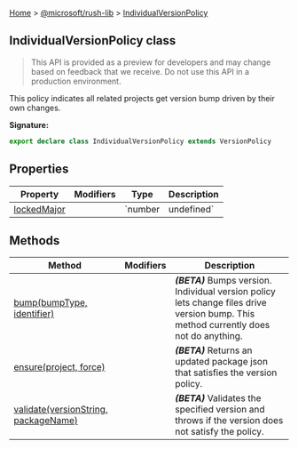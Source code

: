 [Home](./index) &gt; [@microsoft/rush-lib](./rush-lib.md) &gt; [IndividualVersionPolicy](./rush-lib.individualversionpolicy.md)

## IndividualVersionPolicy class

> This API is provided as a preview for developers and may change based on feedback that we receive. Do not use this API in a production environment.
> 

This policy indicates all related projects get version bump driven by their own changes.

<b>Signature:</b>

```typescript
export declare class IndividualVersionPolicy extends VersionPolicy 
```

## Properties

|  Property | Modifiers | Type | Description |
|  --- | --- | --- | --- |
|  [lockedMajor](./rush-lib.individualversionpolicy.lockedmajor.md) |  | `number | undefined` | <b><i>(BETA)</i></b> The major version that has been locked |

## Methods

|  Method | Modifiers | Description |
|  --- | --- | --- |
|  [bump(bumpType, identifier)](./rush-lib.individualversionpolicy.bump.md) |  | <b><i>(BETA)</i></b> Bumps version. Individual version policy lets change files drive version bump. This method currently does not do anything. |
|  [ensure(project, force)](./rush-lib.individualversionpolicy.ensure.md) |  | <b><i>(BETA)</i></b> Returns an updated package json that satisfies the version policy. |
|  [validate(versionString, packageName)](./rush-lib.individualversionpolicy.validate.md) |  | <b><i>(BETA)</i></b> Validates the specified version and throws if the version does not satisfy the policy. |

